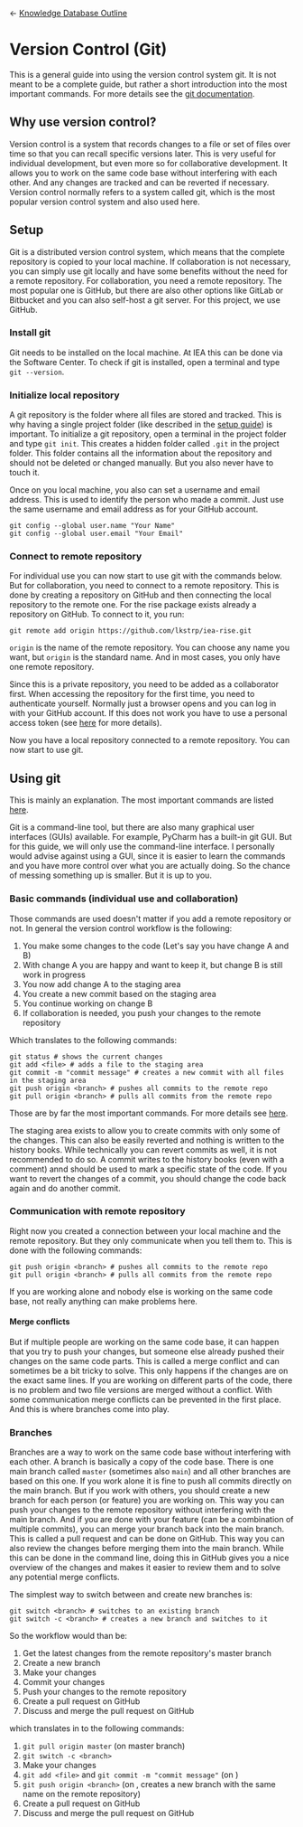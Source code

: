 <- [Knowledge Database Outline](outline.md)

# Version Control (Git)
This is a general guide into using the version control system git. It is not meant to be a complete guide, but rather a short introduction into the most important commands. For more details see the [git documentation](https://git-scm.com/docs).

## Why use version control?
Version control is a system that records changes to a file or set of files over time so that you can recall specific versions later. This is very useful for individual development, but even more so for collaborative development. It allows you to work on the same code base without interfering with each other. And any changes are tracked and can be reverted if necessary. Version control normally refers to a system called git, which is the most popular version control system and also used here.

## Setup
Git is a distributed version control system, which means that the complete repository is copied to your local machine. If collaboration is not necessary, you can simply use git locally and have some benefits without the need for a remote repository. For collaboration, you need a remote repository. The most popular one is GitHub, but there are also other options like GitLab or Bitbucket and you can also self-host a git server. For this project, we use GitHub.

### Install git
Git needs to be installed on the local machine. At IEA this can be done via the Software Center. To check if git is installed, open a terminal and type `git --version`.

### Initialize local repository
A git repository is the folder where all files are stored and tracked. This is why having a single project folder (like described in the [setup guide](Setup.md)) is important. To initialize a git repository, open a terminal in the project folder and type `git init`. This creates a hidden folder called `.git` in the project folder. This folder contains all the information about the repository and should not be deleted or changed manually. But you also never have to touch it.


Once on you local machine, you also can set a username and email address. This is used to identify the person who made a commit. Just use the same username and email address as for your GitHub account.
        
    git config --global user.name "Your Name"
    git config --global user.email "Your Email"

### Connect to remote repository
For individual use you can now start to use git with the commands below. But for collaboration, you need to connect to a remote repository. This is done by creating a repository on GitHub and then connecting the local repository to the remote one. For the rise package exists already a repository on GitHub. To connect to it, you run:

    git remote add origin https://github.com/lkstrp/iea-rise.git

`origin` is the name of the remote repository. You can choose any name you want, but `origin` is the standard name. And in most cases, you only have one remote repository.

Since this is a private repository, you need to be added as a collaborator first. When accessing the repository for the first time, you need to authenticate yourself. Normally just a browser opens and you can log in with your GitHub account. If this does not work you have to use a personal access token (see [here](https://docs.github.com/en/github/authenticating-to-github/keeping-your-account-and-data-secure/creating-a-personal-access-token) for more details).

Now you have a local repository connected to a remote repository. You can now start to use git.

## Using git
This is mainly an explanation. The most important commands are listed [here](Git-Cheat-Sheet.md).

Git is a command-line tool, but there are also many graphical user interfaces (GUIs) available. For example, PyCharm has a built-in git GUI. But for this guide, we will only use the command-line interface. I personally would advise against using a GUI, since it is easier to learn the commands and you have more control over what you are actually doing. So the chance of messing something up is smaller. But it is up to you.

### Basic commands (individual use and collaboration)
Those commands are used doesn't matter if you add a remote repository or not. In general the version control workflow is the following:

1. You make some changes to the code (Let's say you have change A and B)
2. With change A you are happy and want to keep it, but change B is still work in progress
3. You now add change A to the staging area
4. You create a new commit based on the staging area
5. You continue working on change B
6. If collaboration is needed, you push your changes to the remote repository

Which translates to the following commands:

    git status # shows the current changes
    git add <file> # adds a file to the staging area
    git commit -m "commit message" # creates a new commit with all files in the staging area
    git push origin <branch> # pushes all commits to the remote repo
    git pull origin <branch> # pulls all commits from the remote repo

Those are by far the most important commands. For more details see [here](Git-Cheat-Sheet.md).

The staging area exists to allow you to create commits with only some of the changes. This can also be easily reverted and nothing is written to the history books. 
While technically you can revert commits as well, it is not recommended to do so. A commit writes to the history books (even with a comment) annd should be used to mark a specific state of the code. If you want to revert the changes of a commit, you should change the code back again and do another commit.

### Communication with remote repository
Right now you created a connection between your local machine and the remote repository. But they only communicate when you tell them to. This is done with the following commands:

    git push origin <branch> # pushes all commits to the remote repo
    git pull origin <branch> # pulls all commits from the remote repo

If you are working alone and nobody else is working on the same code base, not really anything can make problems here. 

#### Merge conflicts
But if multiple people are working on the same code base, it can happen that you try to push your changes, but someone else already pushed their changes on the same code parts. This is called a merge conflict and can sometimes be a bit tricky to solve. This only happens if the changes are on the exact same lines. If you are working on different parts of the code, there is no problem and two file versions are merged without a conflict. With some communication merge conflicts can be prevented in the first place. And this is where branches come into play.

### Branches
Branches are a way to work on the same code base without interfering with each other. A branch is basically a copy of the code base. There is one main branch called `master` (sometimes also `main`) and all other branches are based on this one. If you work alone it is fine to push all commits directly on the main branch. But if you work with others, you should create a new branch for each person (or feature) you are working on. This way you can push your changes to the remote repository without interfering with the main branch. And if you are done with your feature (can be a combination of multiple commits), you can merge your branch back into the main branch. This is called a pull request and can be done on GitHub. This way you can also review the changes before merging them into the main branch. While this can be done in the command line, doing this in GitHub gives you a nice overview of the changes and makes it easier to review them and to solve any potential merge conflicts.

The simplest way to switch between and create new branches is:

    git switch <branch> # switches to an existing branch
    git switch -c <branch> # creates a new branch and switches to it

So the workflow would than be:

1. Get the latest changes from the remote repository's master branch
2. Create a new branch
3. Make your changes
4. Commit your changes
5. Push your changes to the remote repository
6. Create a pull request on GitHub
7. Discuss and merge the pull request on GitHub

which translates in to the following commands:

1. `git pull origin master` (on master branch)
2. `git switch -c <branch>`
3. Make your changes
4. `git add <file>` and `git commit -m "commit message"` (on <branch>)
5. `git push origin <branch>` (on <branch>, creates a new branch with the same name on the remote repository)
6. Create a pull request on GitHub
7. Discuss and merge the pull request on GitHub
